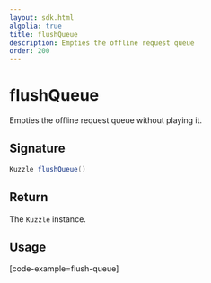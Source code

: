 ```yaml
---
layout: sdk.html
algolia: true
title: flushQueue
description: Empties the offline request queue
order: 200
---
```


# flushQueue

Empties the offline request queue without playing it.

## Signature

```java
Kuzzle flushQueue()
```

## Return

The `Kuzzle` instance.

## Usage

[code-example=flush-queue]
